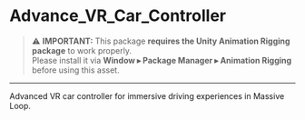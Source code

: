 # Advance_VR_Car_Controller

> ⚠️ **IMPORTANT:** This package **requires the Unity Animation Rigging package** to work properly.  
> Please install it via **Window ▸ Package Manager ▸ Animation Rigging** before using this asset.

---

Advanced VR car controller for immersive driving experiences in Massive Loop.
